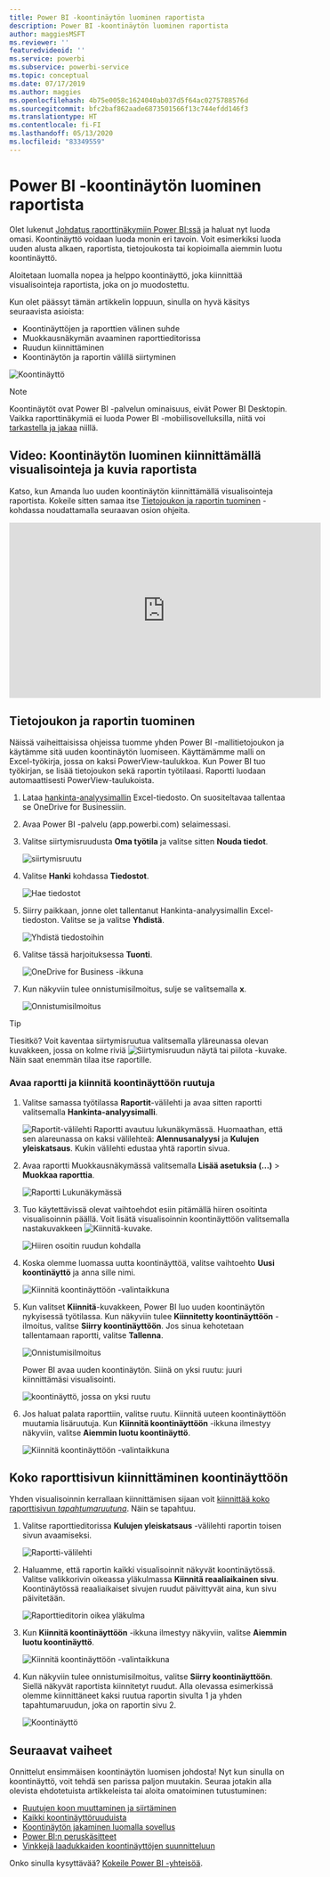 ```yaml
---
title: Power BI -koontinäytön luominen raportista
description: Power BI -koontinäytön luominen raportista
author: maggiesMSFT
ms.reviewer: ''
featuredvideoid: ''
ms.service: powerbi
ms.subservice: powerbi-service
ms.topic: conceptual
ms.date: 07/17/2019
ms.author: maggies
ms.openlocfilehash: 4b75e0058c1624040ab037d5f64ac0275788576d
ms.sourcegitcommit: bfc2baf862aade6873501566f13c744efdd146f3
ms.translationtype: HT
ms.contentlocale: fi-FI
ms.lasthandoff: 05/13/2020
ms.locfileid: "83349559"
---
```

# <a name="create-a-power-bi-dashboard-from-a-report"></a>Power BI -koontinäytön luominen raportista
Olet lukenut [Johdatus raporttinäkymiin Power BI:ssä](service-dashboards.md) ja haluat nyt luoda omasi. Koontinäyttö voidaan luoda monin eri tavoin. Voit esimerkiksi luoda uuden alusta alkaen, raportista, tietojoukosta tai kopioimalla aiemmin luotu koontinäyttö.  

Aloitetaan luomalla nopea ja helppo koontinäyttö, joka kiinnittää visualisointeja raportista, joka on jo muodostettu. 

Kun olet päässyt tämän artikkelin loppuun, sinulla on hyvä käsitys seuraavista asioista:
- Koontinäyttöjen ja raporttien välinen suhde
- Muokkausnäkymän avaaminen raporttieditorissa
- Ruudun kiinnittäminen 
- Koontinäytön ja raportin välillä siirtyminen 
 
![Koontinäyttö](media/service-dashboard-create/power-bi-completed-dashboard-small.png)

> [!NOTE] 
> Koontinäytöt ovat Power BI -palvelun ominaisuus, eivät Power BI Desktopin. Vaikka raporttinäkymiä ei luoda Power BI -mobiilisovelluksilla, niitä voi [tarkastella ja jakaa](../consumer/mobile/mobile-apps-view-dashboard.md) niillä.
>
> 

## <a name="video-create-a-dashboard-by-pinning-visuals-and-images-from-a-report"></a>Video: Koontinäytön luominen kiinnittämällä visualisointeja ja kuvia raportista
Katso, kun Amanda luo uuden koontinäytön kiinnittämällä visualisointeja raportista. Kokeile sitten samaa itse [Tietojoukon ja raportin tuominen](#import-a-dataset-with-a-report) -kohdassa noudattamalla seuraavan osion ohjeita.
    

<iframe width="560" height="315" src="https://www.youtube.com/embed/lJKgWnvl6bQ" frameborder="0" allowfullscreen></iframe>

## <a name="import-a-dataset-with-a-report"></a>Tietojoukon ja raportin tuominen
Näissä vaiheittaisissa ohjeissa tuomme yhden Power BI -mallitietojoukon ja käytämme sitä uuden koontinäytön luomiseen. Käyttämämme malli on Excel-työkirja, jossa on kaksi PowerView-taulukkoa. Kun Power BI tuo työkirjan, se lisää tietojoukon sekä raportin työtilaasi. Raportti luodaan automaattisesti PowerView-taulukoista.

1. Lataa [hankinta-analyysimallin](https://go.microsoft.com/fwlink/?LinkId=529784) Excel-tiedosto. On suositeltavaa tallentaa se OneDrive for Businessiin.
2. Avaa Power BI -palvelu (app.powerbi.com) selaimessasi.
3. Valitse siirtymisruudusta **Oma työtila** ja valitse sitten **Nouda tiedot**.

    ![siirtymisruutu](media/service-dashboard-create/power-bi-get-data-new-look.png)
5. Valitse **Hanki** kohdassa **Tiedostot**.

   ![Hae tiedostot](media/service-dashboard-create/power-bi-select-files.png)
6. Siirry paikkaan, jonne olet tallentanut Hankinta-analyysimallin Excel-tiedoston. Valitse se ja valitse **Yhdistä**.

   ![Yhdistä tiedostoihin](media/service-dashboard-create/power-bi-connectnew.png)
7. Valitse tässä harjoituksessa **Tuonti**.

    ![OneDrive for Business -ikkuna](media/service-dashboard-create/power-bi-import.png)
8. Kun näkyviin tulee onnistumisilmoitus, sulje se valitsemalla **x**.

   ![Onnistumisilmoitus](media/service-dashboard-create/power-bi-view-datasetnew.png)

> [!TIP]
> Tiesitkö? Voit kaventaa siirtymisruutua valitsemalla yläreunassa olevan kuvakkeen, jossa on kolme riviä ![Siirtymisruudun näytä tai piilota -kuvake](media/service-dashboard-create/power-bi-new-look-hide-nav-pane.png). Näin saat enemmän tilaa itse raportille.

### <a name="open-the-report-and-pin-tiles-to-your-dashboard"></a>Avaa raportti ja kiinnitä koontinäyttöön ruutuja
1. Valitse samassa työtilassa **Raportit**-välilehti ja avaa sitten raportti valitsemalla **Hankinta-analyysimalli**.

    ![Raportit-välilehti](media/service-dashboard-create/power-bi-reports.png) Raportti avautuu lukunäkymässä. Huomaathan, että sen alareunassa on kaksi välilehteä: **Alennusanalyysi** ja **Kulujen yleiskatsaus**. Kukin välilehti edustaa yhtä raportin sivua.

2. Avaa raportti Muokkausnäkymässä valitsemalla **Lisää asetuksia (...)**  > **Muokkaa raporttia**.

    ![Raportti Lukunäkymässä](media/service-dashboard-create/power-bi-reading-view.png)
3. Tuo käytettävissä olevat vaihtoehdot esiin pitämällä hiiren osoitinta visualisoinnin päällä. Voit lisätä visualisoinnin koontinäyttöön valitsemalla nastakuvakkeen ![Kiinnitä-kuvake](media/service-dashboard-create/power-bi-pin-icon.png).

    ![Hiiren osoitin ruudun kohdalla](media/service-dashboard-create/power-bi-hover.png)
4. Koska olemme luomassa uutta koontinäyttöä, valitse vaihtoehto **Uusi koontinäyttö** ja anna sille nimi.

    ![Kiinnitä koontinäyttöön -valintaikkuna](media/service-dashboard-create/power-bi-pin-tile.png)
5. Kun valitset **Kiinnitä**-kuvakkeen, Power BI luo uuden koontinäytön nykyisessä työtilassa. Kun näkyviin tulee **Kiinnitetty koontinäyttöön** -ilmoitus, valitse **Siirry koontinäyttöön**. Jos sinua kehotetaan tallentamaan raportti, valitse **Tallenna**.

    ![Onnistumisilmoitus](media/service-dashboard-create/power-bi-pin-success.png)

    Power BI avaa uuden koontinäytön. Siinä on yksi ruutu: juuri kiinnittämäsi visualisointi.

   ![koontinäyttö, jossa on yksi ruutu](media/service-dashboard-create/power-bi-pinned.png)
7. Jos haluat palata raporttiin, valitse ruutu. Kiinnitä uuteen koontinäyttöön muutamia lisäruutuja. Kun **Kiinnitä koontinäyttöön** -ikkuna ilmestyy näkyviin, valitse **Aiemmin luotu koontinäyttö**.  

   ![Kiinnitä koontinäyttöön -valintaikkuna](media/service-dashboard-create/power-bi-existing-dashboard.png)

## <a name="pin-an-entire-report-page-to-the-dashboard"></a>Koko raporttisivun kiinnittäminen koontinäyttöön
Yhden visualisoinnin kerrallaan kiinnittämisen sijaan voit [kiinnittää koko raporttisivun *tapahtumaruutuna*](service-dashboard-pin-live-tile-from-report.md). Näin se tapahtuu.

1. Valitse raporttieditorissa **Kulujen yleiskatsaus** -välilehti raportin toisen sivun avaamiseksi.

   ![Raportti-välilehti](media/service-dashboard-create/power-bi-page-tab.png)

2. Haluamme, että raportin kaikki visualisoinnit näkyvät koontinäytössä. Valitse valikkorivin oikeassa yläkulmassa **Kiinnitä reaaliaikainen sivu**. Koontinäytössä reaaliaikaiset sivujen ruudut päivittyvät aina, kun sivu päivitetään.

   ![Raporttieditorin oikea yläkulma](media/service-dashboard-create/power-bi-pin-live.png)

3. Kun **Kiinnitä koontinäyttöön** -ikkuna ilmestyy näkyviin, valitse **Aiemmin luotu koontinäyttö**.

   ![Kiinnitä koontinäyttöön -valintaikkuna](media/service-dashboard-create/power-bi-pin-live2.png)

4. Kun näkyviin tulee onnistumisilmoitus, valitse **Siirry koontinäyttöön**. Siellä näkyvät raportista kiinnitetyt ruudut. Alla olevassa esimerkissä olemme kiinnittäneet kaksi ruutua raportin sivulta 1 ja yhden tapahtumaruudun, joka on raportin sivu 2.

   ![Koontinäyttö](media/service-dashboard-create/power-bi-dashboard.png)

## <a name="next-steps"></a>Seuraavat vaiheet
Onnittelut ensimmäisen koontinäytön luomisen johdosta! Nyt kun sinulla on koontinäyttö, voit tehdä sen parissa paljon muutakin. Seuraa jotakin alla olevista ehdotetuista artikkeleista tai aloita omatoiminen tutustuminen: 

* [Ruutujen koon muuttaminen ja siirtäminen](service-dashboard-edit-tile.md)
* [Kaikki koontinäyttöruuduista](service-dashboard-tiles.md)
* [Koontinäytön jakaminen luomalla sovellus](../collaborate-share/service-create-workspaces.md)
* [Power BI:n peruskäsitteet](../fundamentals/service-basic-concepts.md)
* [Vinkkejä laadukkaiden koontinäyttöjen suunnitteluun](service-dashboards-design-tips.md)

Onko sinulla kysyttävää? [Kokeile Power BI -yhteisöä](https://community.powerbi.com/).
